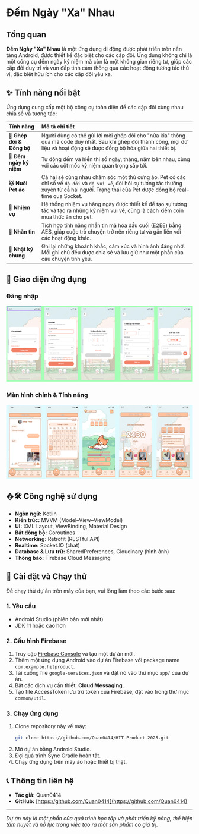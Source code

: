 # Đếm Ngày "Xa" Nhau ## 


## Tổng quan

**Đếm Ngày "Xa" Nhau** là một ứng dụng di động được phát triển trên nền tảng Android, được thiết kế đặc biệt cho các cặp đôi. Ứng dụng không chỉ là một công cụ đếm ngày kỷ niệm mà còn là một không gian riêng tư, giúp các cặp đôi duy trì và vun đắp tình cảm thông qua các hoạt động tương tác thú vị, đặc biệt hữu ích cho các cặp đôi yêu xa.

## ✨ Tính năng nổi bật

Ứng dụng cung cấp một bộ công cụ toàn diện để các cặp đôi cùng nhau chia sẻ và tương tác:

| Tính năng | Mô tả chi tiết |
| :--- | :--- |
| **💌 Ghép đôi & Đồng bộ** | Người dùng có thể gửi lời mời ghép đôi cho "nửa kia" thông qua mã code duy nhất. Sau khi ghép đôi thành công, mọi dữ liệu và hoạt động sẽ được đồng bộ hóa giữa hai thiết bị. |
| **💖 Đếm ngày kỷ niệm** | Tự động đếm và hiển thị số ngày, tháng, năm bên nhau, cùng với các cột mốc kỷ niệm quan trọng sắp tới. |
| **🐱 Nuôi Pet ảo** | Cả hai sẽ cùng nhau chăm sóc một thú cưng ảo. Pet có các chỉ số về `độ đói` và `độ vui vẻ`, đòi hỏi sự tương tác thường xuyên từ cả hai người. Trạng thái của Pet được đồng bộ real-time qua Socket. |
| **🎯 Nhiệm vụ** | Hệ thống nhiệm vụ hàng ngày được thiết kế để tạo sự tương tác và tạo ra những kỷ niệm vui vẻ, cũng là cách kiếm coin mua thức ăn cho pet. |
| **💬 Nhắn tin** | Tích hợp tính năng nhắn tin mã hóa đầu cuối (E2EE) bằng AES, giúp cuộc trò chuyện trở nên riêng tư và gắn liền với các hoạt động khác. |
| **📔 Nhật ký chung** | Ghi lại những khoảnh khắc, cảm xúc và hình ảnh đáng nhớ. Mỗi ghi chú đều được chia sẻ và lưu giữ như một phần của câu chuyện tình yêu. |

## 📸 Giao diện ứng dụng
### Đăng nhập
![Màn hình onboarding](images/login.png)

### Màn hình chính & Tính năng
![Giao diện chính](images/home.png)

## �🛠️ Công nghệ sử dụng

- **Ngôn ngữ:** Kotlin
- **Kiến trúc:** MVVM (Model–View–ViewModel)
- **UI:** XML Layout, ViewBinding, Material Design
- **Bất đồng bộ:** Coroutines
- **Networking:** Retrofit (RESTful API)
- **Realtime:** Socket.IO (chat)
- **Database & Lưu trữ:** SharedPreferences, Cloudinary (hình ảnh)
- **Thông báo:** Firebase Cloud Messaging

## 🚀 Cài đặt và Chạy thử

Để chạy thử dự án trên máy của bạn, vui lòng làm theo các bước sau:

### 1. Yêu cầu
- Android Studio (phiên bản mới nhất)
- JDK 11 hoặc cao hơn

### 2. Cấu hình Firebase
1.  Truy cập [Firebase Console](https://console.firebase.google.com/) và tạo một dự án mới.
2.  Thêm một ứng dụng Android vào dự án Firebase với package name `com.example.hitproduct`.
3.  Tải xuống file `google-services.json` và đặt nó vào thư mục `app/` của dự án.
4.  Bật các dịch vụ cần thiết: **Cloud Messaging**.
5.  Tạo file AccessToken lưu trữ token của Firebase, đặt vào trong thư mục `common/util`.

### 3. Chạy ứng dụng
1.  Clone repository này về máy:
    ```bash
    git clone https://github.com/Quan0414/HIT-Product-2025.git
    ```
2.  Mở dự án bằng Android Studio.
3.  Đợi quá trình Sync Gradle hoàn tất.
4.  Chạy ứng dụng trên máy ảo hoặc thiết bị thật.

## 📞 Thông tin liên hệ

- **Tác giả:** Quan0414
- **GitHub:** [https://github.com/Quan0414](https://github.com/Quan0414)

---
*Dự án này là một phần của quá trình học tập và phát triển kỹ năng, thể hiện tâm huyết và nỗ lực trong việc tạo ra một sản phẩm có giá trị.*
